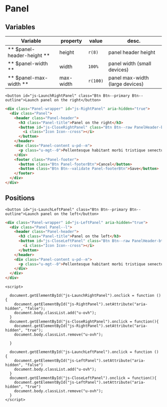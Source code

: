 # Panel

## Variables

| Variable                   | property  | value    | desc.                           |
|----------------------------|-----------|----------|---------------------------------|
| ** $panel-header-height ** | height    | `r(8)`   | panel header height             |
| ** $panel-width **         | width     | `100%`   | panel width (small devices)     |
| ** $panel-max-width **     | max-width | `r(100)` | panel max-width (large devices) |



```esc
<button id="js-LaunchRightPanel" class="Btn Btn--primary Btn--outline">Launch panel on the right</button>
```

```html
<div class="Panel-wrapper" id="js-RightPanel" aria-hidden="true">
  <div class="Panel">
    <header class="Panel-header">
      <h3 class="Panel-title">Panel on the right</h3>
      <button id="js-CloseRightPanel" class="Btn Btn--raw PanelHeader-btn" aria-label="close">
        <i class="Icon Icon--cross"></i>
      </button>
    </header>
    <div class="Panel-content u-pd--m">
      <p class="u-mgt--0">Pellentesque habitant morbi tristique senectus et netus et malesuada fames ac turpis egestas. Vestibulum tortor quam, feugiat vitae, ultricies eget, tempor sit amet, ante. Donec eu libero sit amet quam egestas semper. Aenean ultricies mi vitae est. Mauris placerat eleifend leo. Quisque sit amet est et sapien ullamcorper pharetra. Vestibulum erat wisi, condimentum sed, commodo vitae, ornare sit amet, wisi.</p>
    </div>
    <footer class="Panel-footer">
      <button class="Btn Panel-footerBtn">Cancel</button>
      <button class="Btn Btn--validate Panel-footerBtn">Save</button>
    </footer>
  </div>
</div>
```


## Positions

```esc
<button id="js-LaunchLeftPanel" class="Btn Btn--primary Btn--outline">Launch panel on the left</button>
```

```html
<div class="Panel-wrapper" id="js-LeftPanel" aria-hidden="true">
  <div class="Panel Panel--l">
    <header class="Panel-header">
      <h3 class="Panel-title">Panel on the left</h3>
      <button id="js-CloseLeftPanel" class="Btn Btn--raw PanelHeader-btn" aria-label="close">
        <i class="Icon Icon--cross"></i>
      </button>
    </header>
    <div class="Panel-content u-pd--m">
      <p class="u-mgt--0">Pellentesque habitant morbi tristique senectus et netus et malesuada fames ac turpis egestas. Vestibulum tortor quam, feugiat vitae, ultricies eget, tempor sit amet, ante. Donec eu libero sit amet quam egestas semper. Aenean ultricies mi vitae est. Mauris placerat eleifend leo. Quisque sit amet est et sapien ullamcorper pharetra. Vestibulum erat wisi, condimentum sed, commodo vitae, ornare sit amet, wisi.</p>
    </div>
  </div>
</div>
```



```esc
<script>

  document.getElementById("js-LaunchRightPanel").onclick = function () {
    document.getElementById("js-RightPanel").setAttribute("aria-hidden", "false");
    document.body.classList.add("u-ovh");
  }
  document.getElementById("js-CloseRightPanel").onclick = function(){
    document.getElementById("js-RightPanel").setAttribute("aria-hidden", "true");
    document.body.classList.remove("u-ovh");

  }

  document.getElementById("js-LaunchLeftPanel").onclick = function () {
    document.getElementById("js-LeftPanel").setAttribute("aria-hidden", "false")
    document.body.classList.add("u-ovh");
  }
  document.getElementById("js-CloseLeftPanel").onclick = function(){
    document.getElementById("js-LeftPanel").setAttribute("aria-hidden", "true")
    document.body.classList.remove("u-ovh");
  }
</script>
```
